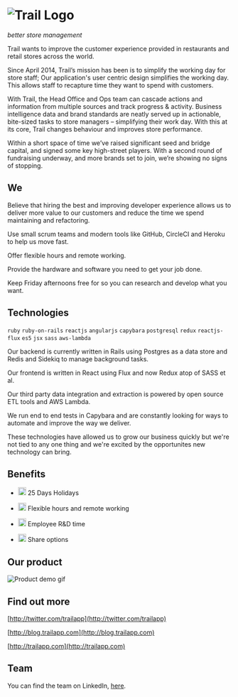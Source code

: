 # ![Trail Logo](assets/trail-logo.png "Trail")

_better store management_

Trail wants to improve the customer experience provided in restaurants and retail stores across the world.

Since April 2014, Trail’s mission has been is to simplify the working day for store staff; Our application's user centric design simplifies the working day. This allows staff to recapture time they want to spend with customers.

With Trail, the Head Office and Ops team can cascade actions and information from multiple sources and track progress & activity. Business intelligence data and brand standards are neatly served up in actionable, bite-sized tasks to store managers – simplifying their work day. With this at its core, Trail changes behaviour and improves store performance.

Within a short space of time we’ve raised significant seed and bridge capital, and signed some key high-street players. With a second round of fundraising underway, and more brands set to join, we’re showing no signs of stopping.

## We

Believe that hiring the best and improving developer experience allows us to deliver more value to our customers and reduce the time we spend maintaining and refactoring.

Use small scrum teams and modern tools like GitHub, CircleCI and Heroku to help us move fast.

Offer flexible hours and remote working. 

Provide the hardware and software you need to get your job done.

Keep Friday afternoons free for so you can research and develop what you want.

## Technologies

`ruby` `ruby-on-rails` `reactjs` `angularjs` `capybara` `postgresql` `redux` `reactjs-flux` `es5` `jsx` `sass` `aws-lambda` 

Our backend is currently written in Rails using Postgres as a data store and Redis and Sidekiq to manage background tasks.

Our frontend is written in React using Flux and now Redux atop of SASS et al.

Our third party data integration and extraction is powered by open source ETL tools and AWS Lambda.

We run end to end tests in Capybara and are constantly looking for ways to automate and improve the way we deliver.

These technologies have allowed us to grow our business quickly but we're not tied to any one thing and we're excited by the opportunites new technology can bring.


## Benefits

- <img src="assets/nucleo/objects-color_umbrella-14.png" 
alt="Holiday umbrella" width="18" height="18" /> 25 Days Holidays

- <img src="assets/nucleo/ui-color-2_time-clock.png" 
alt="Holiday umbrella" width="18" height="18" /> Flexible hours and remote working

- <img src="assets/nucleo/ui-color-2_favourite-31.png" 
alt="Holiday umbrella" width="18" height="18" /> Employee R&D time

- <img src="assets/nucleo/files-color_money.png" 
alt="Holiday umbrella" width="18" height="18" /> Share options

## Our product

![Product demo gif](assets/product.gif "Product demo gif")

## Find out more

[http://twitter.com/trailapp](http://twitter.com/trailapp)

[http://blog.trailapp.com](http://blog.trailapp.com)

[http://trailapp.com](http://trailapp.com)

## Team

You can find the team on LinkedIn, [here](https://www.linkedin.com/vsearch/p?f_CC=9249864&trk=rr_connectedness).
